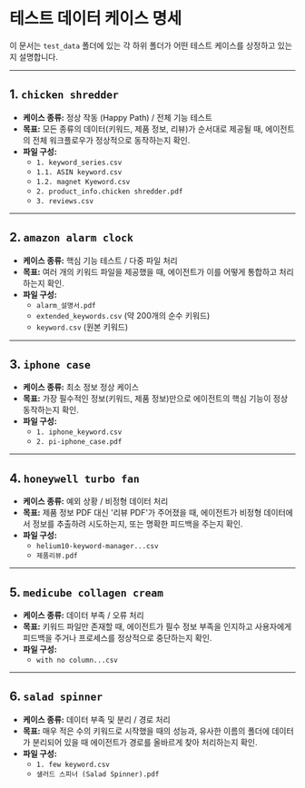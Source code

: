 # 테스트 데이터 케이스 명세

이 문서는 `test_data` 폴더에 있는 각 하위 폴더가 어떤 테스트 케이스를 상정하고 있는지 설명합니다.

---

## 1. `chicken shredder`

*   **케이스 종류:** 정상 작동 (Happy Path) / 전체 기능 테스트
*   **목표:** 모든 종류의 데이터(키워드, 제품 정보, 리뷰)가 순서대로 제공될 때, 에이전트의 전체 워크플로우가 정상적으로 동작하는지 확인.
*   **파일 구성:**
    *   `1. keyword_series.csv`
    *   `1.1. ASIN keyword.csv`
    *   `1.2. magnet Kyeword.csv`
    *   `2. product_info.chicken shredder.pdf`
    *   `3. reviews.csv`

---

## 2. `amazon alarm clock`

*   **케이스 종류:** 핵심 기능 테스트 / 다중 파일 처리
*   **목표:** 여러 개의 키워드 파일을 제공했을 때, 에이전트가 이를 어떻게 통합하고 처리하는지 확인.
*   **파일 구성:**
    *   `alarm_설명서.pdf`
    *   `extended_keywords.csv` (약 200개의 순수 키워드)
    *   `keyword.csv` (원본 키워드)

---

## 3. `iphone case`

*   **케이스 종류:** 최소 정보 정상 케이스
*   **목표:** 가장 필수적인 정보(키워드, 제품 정보)만으로 에이전트의 핵심 기능이 정상 동작하는지 확인.
*   **파일 구성:**
    *   `1. iphone_keyword.csv`
    *   `2. pi-iphone_case.pdf`

---

## 4. `honeywell turbo fan`

*   **케이스 종류:** 예외 상황 / 비정형 데이터 처리
*   **목표:** 제품 정보 PDF 대신 '리뷰 PDF'가 주어졌을 때, 에이전트가 비정형 데이터에서 정보를 추출하려 시도하는지, 또는 명확한 피드백을 주는지 확인.
*   **파일 구성:**
    *   `helium10-keyword-manager...csv`
    *   `제품리뷰.pdf`

---

## 5. `medicube collagen cream`

*   **케이스 종류:** 데이터 부족 / 오류 처리
*   **목표:** 키워드 파일만 존재할 때, 에이전트가 필수 정보 부족을 인지하고 사용자에게 피드백을 주거나 프로세스를 정상적으로 중단하는지 확인.
*   **파일 구성:**
    *   `with no column...csv`

---

## 6. `salad spinner`

*   **케이스 종류:** 데이터 부족 및 분리 / 경로 처리
*   **목표:** 매우 적은 수의 키워드로 시작했을 때의 성능과, 유사한 이름의 폴더에 데이터가 분리되어 있을 때 에이전트가 경로를 올바르게 찾아 처리하는지 확인.
*   **파일 구성:**
    *   `1. few keyword.csv`
    *   `샐러드 스피너 (Salad Spinner).pdf`
